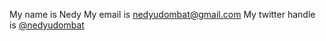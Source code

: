 My name is Nedy
My email is nedyudombat@gmail.com
My twitter handle is [@nedyudombat](https://twitter.com/nedyudombat)
